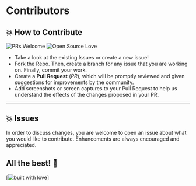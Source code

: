 # Contributors

## 💥 How to Contribute

![PRs Welcome](https://img.shields.io/badge/PRs-welcome-brightgreen.svg?style=flat-square)
![Open Source Love](https://badges.frapsoft.com/os/v1/open-source.png?v=103)

- Take a look at the existing Issues or create a new issue!
- Fork the Repo. Then, create a branch for any issue that you are working on. Finally, commit your work.
- Create a **Pull Request** (_PR_), which will be promptly reviewed and given suggestions for improvements by the community.
- Add screenshots or screen captures to your Pull Request to help us understand the effects of the changes proposed in your PR.

---

## 💥 Issues

In order to discuss changes, you are welcome to open an issue about what you would like to contribute. Enhancements are always encouraged and appreciated.

## All the best! 🥇

[![built with love](https://forthebadge.com/images/badges/built-with-love.svg)]
